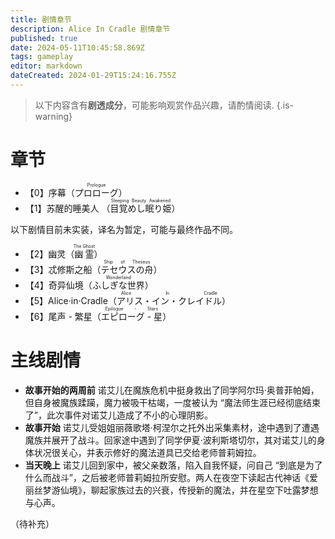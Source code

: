 ```yaml
---
title: 剧情章节
description: Alice In Cradle 剧情章节
published: true
date: 2024-05-11T10:45:58.869Z
tags: gameplay
editor: markdown
dateCreated: 2024-01-29T15:24:16.755Z
---
```


> 以下内容含有**剧透成分**，可能影响观赏作品兴趣，请酌情阅读.
{.is-warning}

# 章节

- 【0】序幕（<ruby>プロローグ<rt>Prologue</rt></ruby>）
- 【1】苏醒的睡美人 （<ruby>目覚めし眠り姫<rt>Sleeping Beauty Awakened</rt></ruby>）
  
以下剧情目前未实装，译名为暂定，可能与最终作品不同。
- 【2】幽灵（<ruby>幽霊<rt>The Ghost</rt></ruby>）
- 【3】忒修斯之船（<ruby>テセウスの舟<rt>Ship of Theseus</rt></ruby>）
- 【4】奇异仙境（<ruby>ふしぎな世界<rt>Wonderland</rt></ruby>）
- 【5】Alice·in·Cradle（<ruby>アリス・イン・クレイドル<rt>Alice In Cradle</rt></ruby>）
- 【6】尾声 - 繁星（<ruby>エピローグ - 星<rt>Epilogue - Stars</rt></ruby>）

# 主线剧情
- **故事开始的两周前**
  诺艾儿在魔族危机中挺身救出了同学阿尔玛·奥普菲帕姆，但自身被魔族蹂躏，魔力被吸干枯竭，一度被认为 “魔法师生涯已经彻底结束了”，此次事件对诺艾儿造成了不小的心理阴影。
- **故事开始**
  诺艾儿受姐姐丽薇歌塔·柯涅尔之托外出采集素材，途中遇到了遭遇魔族并展开了战斗。回家途中遇到了同学伊夏·波利斯塔切尔，其对诺艾儿的身体状况很关心，并表示修好的魔法道具已交给老师普莉姆拉。
- **当天晚上**
  诺艾儿回到家中，被父亲数落，陷入自我怀疑，问自己 “到底是为了什么而战斗”，之后被老师普莉姆拉所安慰。两人在夜空下读起古代神话《爱丽丝梦游仙境》，聊起家族过去的兴衰，传授新的魔法，并在星空下吐露梦想与心声。
  
（待补充）